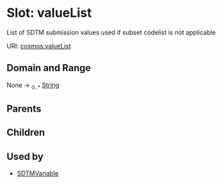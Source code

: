 
# Slot: valueList


List of SDTM submission values used if subset codelist is not applicable

URI: [cosmos:valueList](https://www.cdisc.org/cosmos/1-0valueList)


## Domain and Range

None &#8594;  <sub>0..\*</sub> [String](types/String.md)

## Parents


## Children


## Used by

 * [SDTMVariable](SDTMVariable.md)
